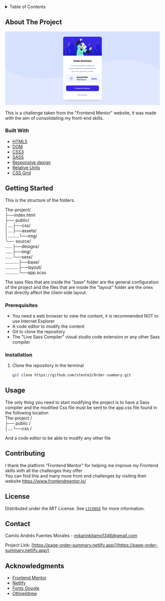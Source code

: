 <details>
  <summary>Table of Contents</summary>
  <ol>
    <li>
      <a href="#about-the-project">About The Project</a>
      <ul>
        <li><a href="#built-with">Built With</a></li>
      </ul>
    </li>
    <li>
      <a href="#getting-started">Getting Started</a>
      <ul>
        <li><a href="#prerequisites">Prerequisites</a></li>
        <li><a href="#installation">Installation</a></li>
      </ul>
    </li>
    <li><a href="#usage">Usage</a></li>
    <li><a href="#contributing">Contributing</a></li>
    <li><a href="#license">License</a></li>
    <li><a href="#contact">Contact</a></li>
    <li><a href="#acknowledgments">Acknowledgments</a></li>
  </ol>
</details>


## About The Project

![alt text](https://github.com/stente3/Order-summary/blob/main/source/desings/main.png)

This is a challenge taken from the "Frontend Mentor" website, it was made with the aim of consolidating my front-end skills.

### Built With

* [HTML5](https://developer.mozilla.org/en/docs/Web/HTML)
* [DOM](https://lenguajejs.com/javascript/dom/que-es/#:~:text=En%20Javascript%2C%20cuando%20nos%20referimos,de%20texto%2C%20etc...)
* [CSS3](https://developer.mozilla.org/en-US/docs/Web/CSS)
* [SASS](https://sass-lang.com/documentation)
* [Responsive design](https://developer.mozilla.org/en-US/docs/Learn/CSS/CSS_layout/Responsive_Design)
* [Relative Units](https://www.w3schools.com/cssref/css_units.asp)
* [CSS Grid](https://developer.mozilla.org/en-US/docs/Web/CSS/CSS_Grid_Layout)


## Getting Started
This is the structure of the folders.

The-project/ <br>
├──index.html <br>
├── public/ <br>
│....├──css/ <br>
│....├──assets/ <br>
│.........└──img/ <br>
└── source/ <br>
......├──designs/ <br>
......├──img/ <br>
......└──sass/ <br>
...........├──base/ <br>
...........├──layout/ <br>
...........└──app.scss <br>

The sass files that are inside the "base" folder are the general configuration of the project and the files that are inside the "layout" folder are the ones that directly affect the client-side layout.

### Prerequisites

* You need a web browser to view the content, it is recommended NOT to use Internet Explorer
* A code editor to modify the content
* Git to clone the repository
* The "Live Sass Compiler" visual studio code extension or any other Sass compiler

### Installation
1. Clone the repository in the terminal 
   ```sh
   git clone https://github.com/stente3/Order-summary.git
   ```

## Usage
The only thing you need to start modifying the project is to have a Sass compiler and the modified Css file must be sent to the app.css file found in the following location <br>
The-project / <br>
├── public / <br>
│....└──css / <br>

And a code editor to be able to modify any other file

## Contributing

I thank the platform "Frontend Mentor" for helping me improve my Frontend skills with all the challenges they offer <br>
You can find this and many more front end challenges by visiting their website https://www.frontendmentor.io/


## License

Distributed under the MIT License. See [`LICENSE`](https://github.com/stente3/Order-summary/blob/main/LICENSE) for more information.


## Contact

Camilo Andrés Fuentes Morales - mikarinkitamo1346@gmail.com

Project Link: [https://page-order-summary.netlify.app/](https://page-order-summary.netlify.app/)


## Acknowledgments

* [Frontend Mentor](https://www.frontendmentor.io/)
* [Netlify](https://www.netlify.com/)
* [Fonts Google](https://fonts.google.com/)
* [Othneildrew](https://github.com/othneildrew/Best-README-Template)
